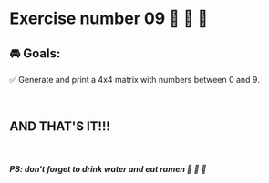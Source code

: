 # **Exercise number 09** :metal: :metal: :metal:

## :oncoming_automobile: **Goals**:  

:white_check_mark: Generate and print a 4x4 matrix with numbers between 0 and 9.

<br>

## AND THAT'S IT!!!

<br>

##### ***PS: don't forget to drink water and eat ramen*** :ramen: :ramen: :ramen:
